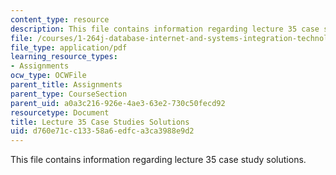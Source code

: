 ```yaml
---
content_type: resource
description: This file contains information regarding lecture 35 case study solutions.
file: /courses/1-264j-database-internet-and-systems-integration-technologies-fall-2013/d760e71cc13358a6edfca3ca3988e9d2_MIT1_264JF13_L35_case_sol.pdf
file_type: application/pdf
learning_resource_types:
- Assignments
ocw_type: OCWFile
parent_title: Assignments
parent_type: CourseSection
parent_uid: a0a3c216-926e-4ae3-63e2-730c50fecd92
resourcetype: Document
title: Lecture 35 Case Studies Solutions
uid: d760e71c-c133-58a6-edfc-a3ca3988e9d2
---
```

This file contains information regarding lecture 35 case study solutions.

